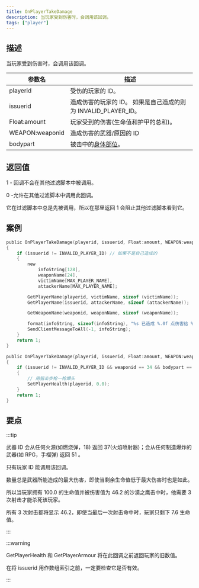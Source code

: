 ```yaml
---
title: OnPlayerTakeDamage
description: 当玩家受到伤害时，会调用该回调。
tags: ["player"]
---
```


## 描述

当玩家受到伤害时，会调用该回调。

| 参数名   | 描述                                                                                                |
| -------- | --------------------------------------------------------------------------------------------------- |
| playerid | 受伤的玩家的 ID。                                                                                   |
| issuerid | 造成伤害的玩家的 ID。 如果是自己造成的则为 INVALID_PLAYER_ID。                                      |
| Float:amount   | 玩家受到的伤害(生命值和护甲的总和)。                                                                |
| WEAPON:weaponid | 造成伤害的武器/原因的 ID                                                                            |
| bodypart | 被击中的[身体部位](../resources/bodyparts)。|

## 返回值

1 - 回调不会在其他过滤脚本中被调用。

0 -允许在其他过滤脚本中调用此回调。

它在过滤脚本中总是先被调用，所以在那里返回 1 会阻止其他过滤脚本看到它。

## 案例

```c
public OnPlayerTakeDamage(playerid, issuerid, Float:amount, WEAPON:weaponid, bodypart)
{
    if (issuerid != INVALID_PLAYER_ID) // 如果不是自己造成的
    {
        new
            infoString[128],
            weaponName[24],
            victimName[MAX_PLAYER_NAME],
            attackerName[MAX_PLAYER_NAME];

        GetPlayerName(playerid, victimName, sizeof (victimName));
        GetPlayerName(issuerid, attackerName, sizeof (attackerName));

        GetWeaponName(weaponid, weaponName, sizeof (weaponName));

        format(infoString, sizeof(infoString), "%s 已造成 %.0f 点伤害给 %s, 武器: %s, 身体部位: %d", attackerName, amount, victimName, weaponName, bodypart);
        SendClientMessageToAll(-1, infoString);
    }
    return 1;
}

public OnPlayerTakeDamage(playerid, issuerid, Float:amount, WEAPON:weaponid, bodypart)
{
    if (issuerid != INVALID_PLAYER_ID && weaponid == 34 && bodypart == 9)
    {
        // 用狙击步枪一枪爆头
        SetPlayerHealth(playerid, 0.0);
    }
    return 1;
}
```

## 要点

:::tip

武器 ID 会从任何火源(如燃烧弹，18) 返回 37(火焰喷射器)；会从任何制造爆炸的武器(如 RPG，手榴弹) 返回 51 。

只有玩家 ID 能调用该回调。

数量总是武器所能造成的最大伤害，即使当剩余生命值低于最大伤害时也是如此。

所以当玩家拥有 100.0 的生命值并被伤害值为 46.2 的沙漠之鹰击中时，他需要 3 次射击才能杀死该玩家。

所有 3 次射击都将显示 46.2，即使当最后一次射击命中时，玩家只剩下 7.6 生命值。

:::

:::warning

GetPlayerHealth 和 GetPlayerArmour 将在此回调之前返回玩家的旧数值。

在将 issuerid 用作数组索引之前，一定要检查它是否有效。

:::
